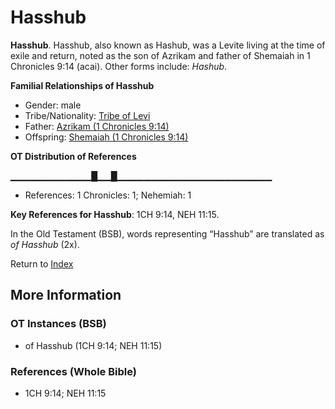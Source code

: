 # Hasshub
**Hasshub**. 
Hasshub, also known as Hashub, was a Levite living at the time of exile and return, noted as the son of Azrikam and father of Shemaiah in 1 Chronicles 9:14 (acai). 
Other forms include: 
*Hashub*. 




**Familial Relationships of Hasshub**


* Gender: male
* Tribe/Nationality: [Tribe of Levi](../../../groups/md/acai/Levi.md)
* Father: [Azrikam (1 Chronicles 9:14)](Azrikam.3.md)
* Offspring: [Shemaiah (1 Chronicles 9:14)](Shemaiah.5.md)


**OT Distribution of References**

▁▁▁▁▁▁▁▁▁▁▁▁█▁▁█▁▁▁▁▁▁▁▁▁▁▁▁▁▁▁▁▁▁▁▁▁▁▁
* References: 1 Chronicles: 1; Nehemiah: 1



**Key References for Hasshub**: 
1CH 9:14, NEH 11:15. 


In the Old Testament (BSB), words representing “Hasshub” are translated as 
*of Hasshub* (2x). 




Return to [Index](00-Index.md)

## More Information

### OT Instances (BSB)

* of Hasshub (1CH 9:14; NEH 11:15)



### References (Whole Bible)

* 1CH 9:14; NEH 11:15



